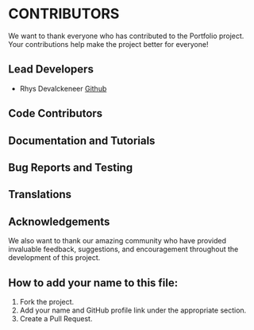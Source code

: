 # CONTRIBUTORS

We want to thank everyone who has contributed to the Portfolio project. Your contributions help make the project better for everyone!

## Lead Developers
- Rhys Devalckeneer [Github](https://github.com/RhysDevalckeneer)

## Code Contributors

## Documentation and Tutorials

## Bug Reports and Testing

## Translations

## Acknowledgements

We also want to thank our amazing community who have provided invaluable feedback, suggestions, and encouragement throughout the development of this project.

## How to add your name to this file:
1. Fork the project.
2. Add your name and GitHub profile link under the appropriate section.
3. Create a Pull Request.